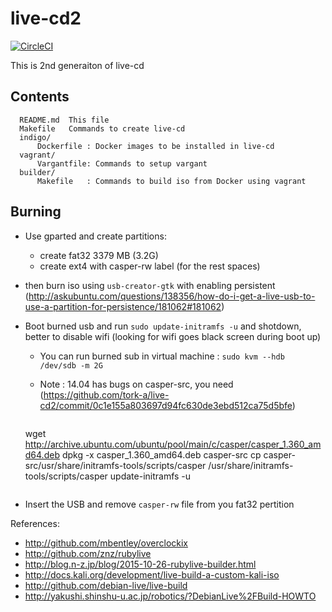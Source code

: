 live-cd2
========

[![CircleCI](https://circleci.com/gh/tork-a/live-cd2.svg?style=svg)](https://circleci.com/gh/tork-a/live-cd2)

This is 2nd generaiton of live-cd

Contents
--------
```
  README.md  This file
  Makefile   Commands to create live-cd
  indigo/
      Dockerfile : Docker images to be installed in live-cd
  vagrant/
      Vargantfile: Commands to setup vargant
  builder/
      Makefile   : Commands to build iso from Docker using vagrant
```
Burning
-------


  - Use gparted and create partitions:

     - create fat32 3379 MB  (3.2G)
     - create ext4 with casper-rw label (for the rest spaces)

  - then burn iso using `usb-creator-gtk` with enabling persistent
  (http://askubuntu.com/questions/138356/how-do-i-get-a-live-usb-to-use-a-partition-for-persistence/181062#181062)

  - Boot burned usb and run `sudo update-initramfs -u` and shotdown, better to disable wifi (looking for wifi goes black screen during boot up)
  
    - You can run burned sub in virtual machine : `sudo kvm --hdb  /dev/sdb -m 2G`

    - Note : 14.04 has bugs on casper-src, you need  (https://github.com/tork-a/live-cd2/commit/0c1e155a803697d94fc630de3ebd512ca75d5bfe)
      ```
    wget http://archive.ubuntu.com/ubuntu/pool/main/c/casper/casper_1.360_amd64.deb
    dpkg -x casper_1.360_amd64.deb casper-src
    cp casper-src/usr/share/initramfs-tools/scripts/casper /usr/share/initramfs-tools/scripts/casper
    update-initramfs -u
      ```

  - Insert the USB and remove `casper-rw` file from you fat32 pertition



References:
- http://github.com/mbentley/overclockix
- http://github.com/znz/rubylive
- http://blog.n-z.jp/blog/2015-10-26-rubylive-builder.html
- http://docs.kali.org/development/live-build-a-custom-kali-iso
- http://github.com/debian-live/live-build
- http://yakushi.shinshu-u.ac.jp/robotics/?DebianLive%2FBuild-HOWTO
